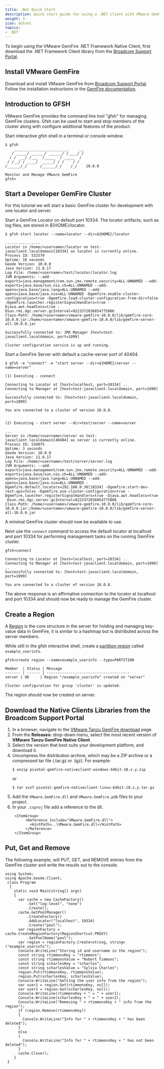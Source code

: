 ```yaml
---
title: .Net Quick Start
description: Quick start guide for using a .NET client with VMware GemFire.
weight: 3
icon: dotnet
topics:
- .NET
---
```

To begin using the VMware GemFire .NET Framework Native Client, first download the .NET Framework Client library from the [Broadcom Support Portal](https://support.broadcom.com/).


## Install VMware GemFire

Download and install VMware GemFire from [Broadcom Support Portal](https://support.broadcom.com/). Follow the installation instructions in the [GemFire documentation](https://docs.vmware.com/en/VMware-GemFire/10.0/gf/getting_started-installation-install_intro.html).

## Introduction to GFSH

VMware GemFire provides the command line tool "gfsh" for managing GemFire clusters.  Gfsh can be used to start and stop members of the cluster along with configure additional features of the product.

Start interactive gfsh shell in a terminal or console window.

```text
$ gfsh
    _________________________     __
   / _____/ ______/ ______/ /____/ /
  / /  __/ /___  /_____  / _____  /
 / /__/ / ____/  _____/ / /    / /
/______/_/      /______/_/    /_/    10.0.0

Monitor and Manage VMware GemFire
gfsh>
```


## Start a Developer GemFire Cluster

For this tutorial we will start a basic GemFire cluster for development with one locator and server.

Start a GemFire Locator on default port 10334. The locator artifacts, such as log files, are stored in ${HOME}/locator.

```text
$ gfsh start locator --name=locator --dir=${HOME}/locator

................
Locator in /home/<username>/locator on test-javaclient.localdomain[10334] as locator is currently online.
Process ID: 532579
Uptime: 10 seconds
Geode Version: 10.0.0
Java Version: 11.0.17
Log File: /home/<username>/test/locator/locator.log
JVM Arguments: --add-exports=java.management/com.sun.jmx.remote.security=ALL-UNNAMED --add-exports=java.base/sun.nio.ch=ALL-UNNAMED --add-opens=java.base/java.lang=ALL-UNNAMED --add-opens=java.base/java.nio=ALL-UNNAMED -Dgemfire.enable-cluster-configuration=true -Dgemfire.load-cluster-configuration-from-dir=false -Dgemfire.launcher.registerSignalHandlers=true -Djava.awt.headless=true -Dsun.rmi.dgc.server.gcInterval=9223372036854775806
Class-Path: /home/<username>/vmware-gemfire-10.0.0/lib/gemfire-core-10.0.0.jar:/home/<username>/vmware-gemfire-10.0.0/lib/gemfire-server-all-10.0.0.jar

Successfully connected to: JMX Manager [host=test-javaclient.localdomain, port=1099]

Cluster configuration service is up and running.

```

Start a GemFire Server with default a cache-server port of 40404.

```text
$ gfsh -e "connect" -e "start server --dir=${HOME}/server --name=server"

(1) Executing - connect

Connecting to Locator at [host=localhost, port=10334] ..
Connecting to Manager at [host=test-javaclient.localdomain, port=1099] ..
Successfully connected to: [host=test-javaclient.localdomain, port=1099]

You are connected to a cluster of version 10.0.0.


(2) Executing - start server --dir=test/server --name=server

...
Server in /home/<username>/server on test-javaclient.localdomain[40404] as server is currently online.
Process ID: 534075
Uptime: 3 seconds
Geode Version: 10.0.0
Java Version: 11.0.17
Log File: /home/<username>/test/server/server.log
JVM Arguments: --add-exports=java.management/com.sun.jmx.remote.security=ALL-UNNAMED --add-exports=java.base/sun.nio.ch=ALL-UNNAMED --add-opens=java.base/java.lang=ALL-UNNAMED --add-opens=java.base/java.nio=ALL-UNNAMED -Dgemfire.default.locators=192.168.0.38[10334] -Dgemfire.start-dev-rest-api=false -Dgemfire.use-cluster-configuration=true -Dgemfire.launcher.registerSignalHandlers=true -Djava.awt.headless=true -Dsun.rmi.dgc.server.gcInterval=9223372036854775806
Class-Path: /home/<username>/vmware-gemfire-10.0.0/lib/gemfire-core-10.0.0.jar:/home/<username>/vmware-gemfire-10.0.0/lib/gemfire-server-all-10.0.0.jar

```

A minimal GemFire cluster should now be available to use.


Next use the `connect` command to access the default locator at localhost and port 10334 for performing management tasks on the running GemFire cluster.

```text
gfsh>connect

Connecting to Locator at [host=localhost, port=10334] ..
Connecting to Manager at [host=test-javaclient.localdomain, port=1099] ..
Successfully connected to: [host=test-javaclient.localdomain, port=1099]

You are connected to a cluster of version 10.0.0.

```

The above response is an affirmative connection to the locator at localhost and port 10334
and should now be ready to manage the GemFire cluster.

## Create a Region

A [Region](https://docs.vmware.com/en/VMware-GemFire/9.15/gf/developing-region_options-chapter_overview.html) is the core structure in the server for holding and managing key-value data in GemFire, it is similar to a hashmap but is distributed across the server members.

While still in the gfsh interactive shell, create a [partition region](https://docs.vmware.com/en/VMware-GemFire/9.15/gf/developing-partitioned_regions-chapter_overview.html) called `example_userinfo`.

```text
gfsh>create region --name=example_userinfo --type=PARTITION

Member  | Status | Message
------- | ------ | --------------------------------------
server | OK     | Region "/example_userinfo" created on "server"

Cluster configuration for group 'cluster' is updated.
```

The region should now be created on server.

## Download the Native Clients Libraries from the Broadcom Support Portal
1. In a browser, navigate to the [VMware Tanzu GemFire download](https://support.broadcom.com/) page.
2. From the **Releases:** drop-down menu, select the most recent version of **VMware Tanzu GemFire Native Client**.
3. Select the version that best suits your development platform, and download it.
4. Uncompress the distribution archive, which may be a ZIP archive or a compressed tar file (.tar.gz or .tgz). For example:
    ```
    $ unzip pivotal-gemfire-nativeclient-windows-64bit-10.x.y.zip
    ```
   or
    ```
    $ tar xvzf pivotal-gemfire-nativeclient-linux-64bit-10.x.y.tar.gz
    ```
5. Add the `VMware.GemFire.dll` and `VMware.GemFire.pdb` files to your project.
6. In your `.csproj` file add a reference to the dll.
   ```
    <ItemGroup>
         <Reference Include="VMware.GemFire.dll">
           <HintPath>..\VMware.GemFire.dll</HintPath>
         </Reference>
    </ItemGroup>
   ```


## Put, Get and Remove 

The following example, will PUT, GET, and REMOVE entries from the GemFire cluster and write the results out to the console. 

```
using System;
using Apache.Geode.Client;
 class Program
  {
    static void Main(string[] args)
    {
      var cache = new CacheFactory()
          .Set("log-level", "none")
          .Create();
      cache.GetPoolManager()
          .CreateFactory()
          .AddLocator("localhost", 10334)
          .Create("pool");
      var regionFactory = cache.CreateRegionFactory(RegionShortcut.PROXY)
          .SetPoolName("pool");
      var region = regionFactory.Create<string, string>("example_userinfo");
      Console.WriteLine("Storing id and username in the region");
      const string rtimmonsKey = "rtimmons";
      const string rtimmonsValue = "Robert Timmons";
      const string scharlesKey = "scharles";
      const string scharlesValue = "Sylvia Charles";
      region.Put(rtimmonsKey, rtimmonsValue);
      region.Put(scharlesKey, scharlesValue);
      Console.WriteLine("Getting the user info from the region");
      var user1 = region.Get(rtimmonsKey, null);
      var user2 = region.Get(scharlesKey, null);
      Console.WriteLine(rtimmonsKey + " = " + user1);
      Console.WriteLine(scharlesKey + " = " + user2);
      Console.WriteLine("Removing " + rtimmonsKey + " info from the region");
      if (region.Remove(rtimmonsKey))
      {
        Console.WriteLine("Info for " + rtimmonsKey + " has been deleted");
      }
      else
      {
        Console.WriteLine("Info for " + rtimmonsKey + " has not been deleted");
      }
      cache.Close();
    }
 }
```